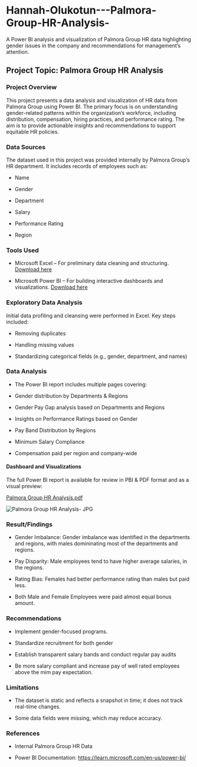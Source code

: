# Hannah-Olukotun---Palmora-Group-HR-Analysis-

A Power BI analysis and visualization of Palmora Group HR data highlighting gender issues in the company and recommendations for management’s attention.


## Project Topic: Palmora Group HR Analysis

### Project Overview
This project presents a data analysis and visualization of HR data from Palmora Group using Power BI. The primary focus is on understanding gender-related patterns within the organization’s workforce, including distribution, compensation, hiring practices, and performance rating. The aim is to provide actionable insights and recommendations to support equitable HR policies.

### Data Sources 

The dataset used in this project was provided internally by Palmora Group’s HR department. It includes records of employees such as:

- Name

- Gender

- Department

- Salary

- Performance Rating

- Region


### Tools Used

- Microsoft Excel – For preliminary data cleaning and structuring. [Download here](https://www.microsoft.com/en-gb/microsoft-365/excel)

- Microsoft Power BI – For building interactive dashboards and visualizations. [Download here](https://www.microsoft.com/en-us/power-platform/products/power-bi/downloads)


### Exploratory Data Analysis

Initial data profiling and cleansing were performed in Excel. Key steps included:

- Removing duplicates

- Handling missing values

- Standardizing categorical fields (e.g., gender, department, and names)


### Data Analysis

- The Power BI report includes multiple pages covering:

- Gender distribution by Departments & Regions

- Gender Pay Gap analysis based on Departments and Regions

- Insights on Performance Ratings based on Gender

- Pay Band Distribution by Regions

- Minimum Salary Compliance

- Compensation paid per region and company-wide


#### Dashboard and Visualizations

The full Power BI report is available for review in PBI & PDF format and as a visual preview:


[Palmora Group HR Analysis.pdf](https://github.com/user-attachments/files/21045812/Palmora.Group.HR.Analysis.pdf)


![Palmora Group HR Analysis- JPG](https://github.com/user-attachments/assets/a5aa969c-6404-41b6-a916-5a82a2a3e4a9)



### Result/Findings

- Gender Imbalance: Gender imbalance was identified in the departments and regions, with males domininating most of the departments and regions.

- Pay Disparity: Male employees tend to have higher average salaries, in the regions.

- Rating Bias: Females had better performance rating than males but paid less.

- Both Male and Female Employees were paid almost equal bonus amount.

### Recommendations

- Implement gender-focused programs.

- Standardize recruitment for both gender

- Establish transparent salary bands and conduct regular pay audits

- Be more salary compliant and increase pay of well rated employees above the mim pay expectation.


### Limitations

- The dataset is static and reflects a snapshot in time; it does not track real-time changes.

- Some data fields were missing, which may reduce accuracy.



### References

- Internal Palmora Group HR Data

- Power BI Documentation: https://learn.microsoft.com/en-us/power-bi/



